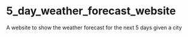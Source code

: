 # 5_day_weather_forecast_website
A website to show the weather forecast for the next 5 days given a city
